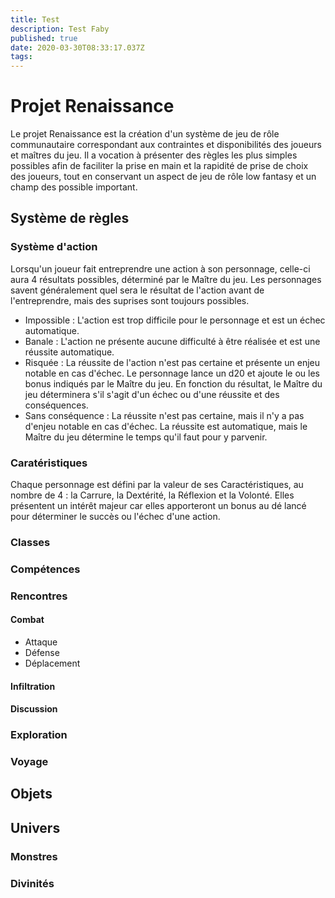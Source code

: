 ```yaml
---
title: Test
description: Test Faby
published: true
date: 2020-03-30T08:33:17.037Z
tags: 
---
```


# Projet Renaissance
Le projet Renaissance est la création d'un système de jeu de rôle communautaire correspondant aux contraintes et disponibilités des joueurs et maîtres du jeu. Il a vocation à présenter des règles les plus simples possibles afin de faciliter la prise en main et la rapidité de prise de choix des joueurs, tout en conservant un aspect de jeu de rôle low fantasy et un champ des possible important.

## Système de règles
### Système d'action
Lorsqu'un joueur fait entreprendre une action à son personnage, celle-ci aura 4 résultats possibles, déterminé par le Maître du jeu. Les personnages savent généralement quel sera le résultat de l'action avant de l'entreprendre, mais des suprises sont toujours possibles.
- Impossible : L'action est trop difficile pour le personnage et est un échec automatique.
- Banale : L'action ne présente aucune difficulté à être réalisée et est une réussite automatique.
- Risquée : La réussite de l'action n'est pas certaine et présente un enjeu notable en cas d'échec. Le personnage lance un d20 et ajoute le ou les bonus indiqués par le Maître du jeu. En fonction du résultat, le Maître du jeu déterminera s'il s'agit d'un échec ou d'une réussite et des conséquences.
- Sans conséquence : La réussite n'est pas certaine, mais il n'y a pas d'enjeu notable en cas d'échec. La réussite est automatique, mais le Maître du jeu détermine le temps qu'il faut pour y parvenir.
### Caratéristiques
Chaque personnage est défini par la valeur de ses Caractéristiques, au nombre de 4 : la Carrure, la Dextérité, la Réflexion et la Volonté. Elles présentent un intérêt majeur car elles apporteront un bonus au dé lancé pour déterminer le succès ou l'échec d'une action.
### Classes
### Compétences
### Rencontres
#### Combat
- Attaque
- Défense
- Déplacement
#### Infiltration
#### Discussion
### Exploration
### Voyage

## Objets

## Univers
### Monstres
### Divinités


